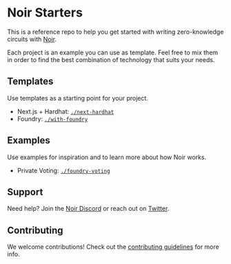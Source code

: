 # Noir Starters

This is a reference repo to help you get started with writing zero-knowledge circuits with [Noir](https://noir-lang.org/).

Each project is an example you can use as template. Feel free to mix them in order to find the best combination of technology that suits your needs.

## Templates

Use templates as a starting point for your project.

- Next.js + Hardhat: [`./next-hardhat`](./next-hardhat)
- Foundry: [`./with-foundry`](./with-foundry)

## Examples

Use examples for inspiration and to learn more about how Noir works.

- Private Voting: [`./foundry-voting`](./foundry-voting)

## Support

Need help? Join the [Noir Discord](https://discord.gg/JtqzkdeQ6G) or reach out on [Twitter](https://twitter.com/NoirLang).

## Contributing

We welcome contributions! Check out the [contributing guidelines](./CONTRIBUTING.md) for more info.
